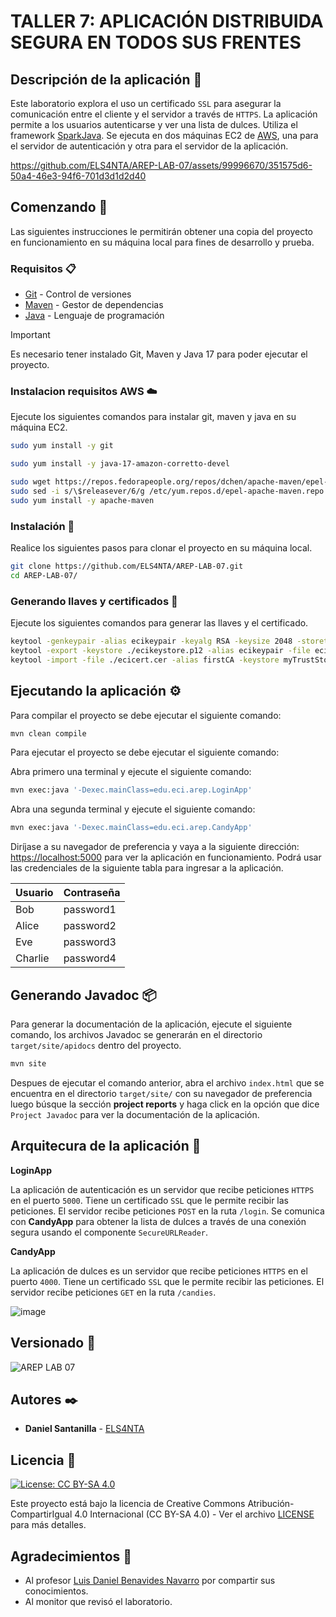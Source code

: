 # TALLER 7: APLICACIÓN DISTRIBUIDA SEGURA EN TODOS SUS FRENTES

## Descripción de la aplicación 📖

Este laboratorio explora el uso un certificado `SSL` para asegurar la comunicación entre el cliente y el servidor a través de `HTTPS`. La aplicación permite a los usuarios autenticarse y ver una lista de dulces. Utiliza el framework [SparkJava](https://sparkjava.com/). Se ejecuta en dos máquinas EC2 de [AWS](https://aws.amazon.com/), una para el servidor de autenticación y otra para el servidor de la aplicación.

https://github.com/ELS4NTA/AREP-LAB-07/assets/99996670/351575d6-50a4-46e3-94f6-701d3d1d2d40

## Comenzando 🚀

Las siguientes instrucciones le permitirán obtener una copia del proyecto en funcionamiento en su máquina local para fines de desarrollo y prueba.

### Requisitos 📋

- [Git](https://git-scm.com/) - Control de versiones
- [Maven](https://maven.apache.org/) - Gestor de dependencias
- [Java](https://www.oracle.com/java/technologies/downloads/#java17) - Lenguaje de programación

> [!IMPORTANT]
> Es necesario tener instalado Git, Maven y Java 17 para poder ejecutar el proyecto.

### Instalacion requisitos AWS ☁️

Ejecute los siguientes comandos para instalar git, maven y java en su máquina EC2.

```bash
sudo yum install -y git
```

```bash
sudo yum install -y java-17-amazon-corretto-devel
```

```bash
sudo wget https://repos.fedorapeople.org/repos/dchen/apache-maven/epel-apache-maven.repo -O /etc/yum.repos.d/epel-apache-maven.repo
sudo sed -i s/\$releasever/6/g /etc/yum.repos.d/epel-apache-maven.repo
sudo yum install -y apache-maven
```

### Instalación 🔧

Realice los siguientes pasos para clonar el proyecto en su máquina local.

```bash
git clone https://github.com/ELS4NTA/AREP-LAB-07.git
cd AREP-LAB-07/
```

### Generando llaves y certificados 🔏

Ejecute los siguientes comandos para generar las llaves y el certificado.

```bash
keytool -genkeypair -alias ecikeypair -keyalg RSA -keysize 2048 -storetype PKCS12 -keystore ecikeystore.p12 -validity 3650 -ext san=dns: # DNS de IPv4 pública Servidor 2
keytool -export -keystore ./ecikeystore.p12 -alias ecikeypair -file ecicert.cer
keytool -import -file ./ecicert.cer -alias firstCA -keystore myTrustStore.p12
```

## Ejecutando la aplicación ⚙️

Para compilar el proyecto se debe ejecutar el siguiente comando:

```bash
mvn clean compile
```

Para ejecutar el proyecto se debe ejecutar el siguiente comando:

Abra primero una terminal y ejecute el siguiente comando:

```bash
mvn exec:java '-Dexec.mainClass=edu.eci.arep.LoginApp'
```

Abra una segunda terminal y ejecute el siguiente comando:

```bash
mvn exec:java '-Dexec.mainClass=edu.eci.arep.CandyApp'
```

Diríjase a su navegador de preferencia y vaya a la siguiente dirección: [https://localhost:5000](https://localhost:5000) para ver la aplicación en funcionamiento. Podrá usar las credenciales de la siguiente tabla para ingresar a la aplicación.

| Usuario    | Contraseña |
|------------|------------|
| Bob        | password1  |
| Alice      | password2  |
| Eve        | password3  |
| Charlie    | password4  |

## Generando Javadoc 📦

Para generar la documentación de la aplicación, ejecute el siguiente comando, los archivos Javadoc se generarán en el directorio `target/site/apidocs` dentro del proyecto.

```bash
mvn site
```

Despues de ejecutar el comando anterior, abra el archivo `index.html` que se encuentra en el directorio `target/site/` con su navegador de preferencia luego búsque la sección **project reports** y haga click en la opción que dice `Project Javadoc` para ver la documentación de la aplicación.

## Arquitecura de la aplicación 📐

**LoginApp**

La aplicación de autenticación es un servidor que recibe peticiones `HTTPS` en el puerto `5000`. Tiene un certificado `SSL` que le permite recibir las peticiones. El servidor recibe peticiones `POST` en la ruta `/login`. Se comunica con **CandyApp** para obtener la lista de dulces a través de una conexión segura usando el componente `SecureURLReader`.

**CandyApp**

La aplicación de dulces es un servidor que recibe peticiones `HTTPS` en el puerto `4000`. Tiene un certificado `SSL` que le permite recibir las peticiones. El servidor recibe peticiones `GET` en la ruta `/candies`.

![image](https://github.com/ELS4NTA/AREP-LAB-07/assets/99996670/e2f11edb-23fc-4563-98e1-69ceb8c84a2c)

## Versionado 📌

  ![AREP LAB 07](https://img.shields.io/badge/AREP_LAB_07-v1.0.0-blue)

## Autores ✒️

- **Daniel Santanilla** - [ELS4NTA](https://github.com/ELS4NTA)

## Licencia 📄

[![License: CC BY-SA 4.0](https://licensebuttons.net/l/by-sa/4.0/88x31.png)](https://creativecommons.org/licenses/by-sa/4.0/deed.es)

Este proyecto está bajo la licencia de Creative Commons Atribución-CompartirIgual 4.0 Internacional (CC BY-SA 4.0) - Ver el archivo [LICENSE](LICENSE) para más detalles.

## Agradecimientos 🎁

- Al profesor [Luis Daniel Benavides Navarro](https://ldbn.is.escuelaing.edu.co/) por compartir sus conocimientos.
- Al monitor que revisó el laboratorio.
